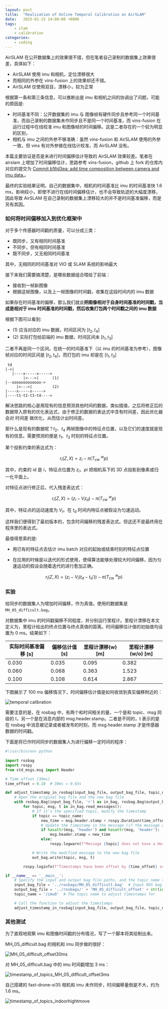 ```yaml
---
layout: post
title:  "Realization of Online Temporal Calibration on AirSLAM" 
date:   2025-01-15 14:00:00 +0800
tags: 
    - slam
    - calibration
categories:
    - coding 
---
```



AirSLAM 在公开数据集上的效果很不错，但在笔者自己录制的数据集上效果很差，具体如下：

- AirSLAM 使用 imu 和相机，定位漂移很大
- 而相同的外参在 vins-fusion 上的效果却还不错。
- AirSLAM 仅使用双目，漂移小，较为正常

根据第一条和第三条信息，可以推断出是 imu 和相机之间的协调出了问题，可能的原因是: 

- 时间基准不同：公开数据集的 imu 与 图像帧有硬件同步且参考同一个时间基准，而自己录制的数据集未作同步且不是同一个时间基准，而 vins-fusion 在运行过程中在线校准 imu 和图像帧的时间偏移。这是二者存在的一个较为明显的区别，
- 相机与 imu 之间的外参不够准确：虽然 vins-fusion 和 AirSLAM 使用的外参一致，但 vins 有对外参做在线估计校准，而 AirSLAM 没有。

本篇主要验证是否是未进行时间偏移估计导致的 AirSLAM 效果较差。笔者在 airslam 上增加了时间偏移估计，思路参考 vins-fusion，github 上 fork 的仓库内对应的提交为 
[Commit b16d3ea: add time composition between camera and imu data.](https://github.com/sair-lab/AirSLAM/commit/b16d3eac07ceb580c26b62f7f392e20f4d80b24d)。

最终的实验结果证明，自己的数据集中，相机的时间基准比 imu 的时间基准快 1.6 ms，影响较小，即使不进行在线时间偏移估计，也不会导致轨迹的大幅度漂移，因此导致 AirSLAM 在自己录制的数据集上漂移较大的并不是时间基准偏移，而是另有其因。

### 如何将时间偏移加入到优化框架中

对于多个传感器时间戳的质量，可以分成三类：
- 既同步，又有相同时间基准
- 不同步，但有相同时间基准
- 既不同步，又无相同时间基准

其中，无相同的时间基准对 VIO 或 SLAM 系统的影响最大

接下来我们需要搞清楚，是哪些数据组合喂给了前端：

- 接收到一帧新图像
- 根据这帧图像，以及上一帧图像的时间戳，收集在这段时间内的 imu 数据

如果存在时间基准的偏移，那么我们就会**把图像相对于自身时间基准的时间戳，当成是相对于 imu 时间基准的时间戳，然后收集打包两个时间戳之间的 imu 数据**

根据下图可以看到: 

- (1) 应当对应的 imu 数据，时间区间为 $[t_2, t_4]$
- (2) 实际打包给前端的 imu 数据，时间区间未 $[t_1, t_3]$

二者不再是同一个区间。在统一的时间基准下（以 imu 的时间基准为参考），图像帧对应的时间区间是 $[t_2, t_4]$，而打包的 imu 却是在 $[t_1, t_3]$

```
 td
|->|
   |----x-----x----->
        |<--->|      (1)
|--ooooooooooooo->
     |<--->|         (2) 
|----x-----x----->
|----t1-t2-t3-t4---->
```

解决思路的核心是用现有的信息预测其他时间的数据，类似插值，之后将修正后的数据带入原有的优化表达式，由于修正的数据的表达式中含有时间差，因此优化器会对 时间差 做优化，从而估计出时间差。

那什么是现有的数据呢？$t_2$、$t_4$ 两帧图像中的特征点位置，以及它们的速度就是现有的信息。需要预测的便是 $t_1$、$t_3$ 时刻的特征点位置。

某个投影约束的表达式为：

$$
r_i(Z,X) = z_i - \pi(T_{cw}\ ^wp)
$$

其中，约束的 id 是 $i$，特征点位置为 $z_i$，$pi$ 把相机系下的 3D 点投影到像素或归一化平面上。

对特征点进行修正后，代入残差表达式：

$$
r_i(Z,X) = (z_i - V_i t_d ) - \pi(T_{cw}\ ^wp)
$$

其中，特征点的运动速度为 $V_i$。在 $t_d$ 时间内特征点被假设为匀速运动。

这样我们便得到了最初版本的，包含时间偏移的残差表达式。但这还不是最终用在程序里的表达式。

最值得思索的是:

- 用已有的特征点去估计 imu batch 对应的起始或结束时刻的特征点位置

- 在应用的时候是以迭代的形式使用，使得算法能够处理较大时间偏移，因为匀速运动的假设会随着迭代的进行愈加正确。


$$
r_i(Z,X) = (z_i - V_i (t_d - t_d') ) - \pi(T_{cw}\ ^wp)
$$

### 实验

给同步的数据集人为增加时间偏移，作为真值。使用的数据集是 `MH_05_difficult.bag`。

对数据集中 imu 的时间戳偏移不同程度，并分别运行里程计。里程计漂移在本文定义为，里程计给出的终点位置与终点真值的距离。时间偏移估计值的初始值均设置为 0 ms。结果如下：

|实际时间基准偏移 [s]|偏移估计值 [s]|里程计漂移(w) [m]|里程计漂移(w/o) [m]|
|-|-|-|-|
|0.030|0.035|0.095|0.382|
|0.060|0.068|0.363|1.523|
|0.100|0.108|0.614|2.867|

下图展示了 100 ms 偏移情况下，时间偏移估计值是如何收敛到真实偏移附近的：

![temporal calibration](/assets/2025-01-15-temporal-online-calibration-exp/temporal_calibration.png)


需要注意的是，在 rosbag 中，有两个和时间相关的量，一个是和 topic、msg 同级的 t，另一个是在消息内部的 msg.header.stamp。二者是不同的，t 表示的是在 rosbag 中消息被记录或者被发布的时刻，而 msg.header.stamp 才是传感器数据的时间戳。

下面是将已作时间同步的数据集人为进行偏移一定时间的程序：

```python
#!/usr/bin/env python          
                               
import rosbag                  
import rospy
from std_msgs.msg import Header

# Time offset (30ms)
time_offset = 0.10  # 30ms = 0.03s

def adjust_timestamp_in_rosbag(input_bag_file, output_bag_file, topic_name):
    # Open the original bag file and the new bag file
    with rosbag.Bag(input_bag_file, 'r') as in_bag, rosbag.Bag(output_bag_file, 'w') as out_bag:
        for topic, msg, t in in_bag.read_messages():
            # If it's the specified topic, modify the timestamp
            if topic == topic_name:         
                new_time = msg.header.stamp + rospy.Duration(time_offset)
                # Update the timestamp in the message (if the message contains a Header)
                if hasattr(msg, 'header') and hasattr(msg, 'header'):
                    msg.header.stamp = new_time     
                else:
                    rospy.logwarn(f"Message {topic} does not have a Header, skipping timestamp adjustment")

            # Write the modified message to the new bag file
            out_bag.write(topic, msg, t)    

        rospy.loginfo(f"Timestamps have been offset by {time_offset} seconds. Output file: {output_bag_file}")

if __name__ == '__main__':
    # Specify the input and output bag file paths, and the topic name to adjust
    input_bag_file = '../rosbags/MH_05_difficult.bag'  # Input ROS bag file
    output_bag_file = '../rosbags/' + 'MH_05_difficult_offset' + str(int(time_offset*1000)) + "ms.bag" # Output ROS bag file
    topic_name = '/imu0'  # The topic name to adjust timestamps for

    # Call the function to adjust the timestamps
    adjust_timestamp_in_rosbag(input_bag_file, output_bag_file, topic_name)
```

### 其他测试

为了直观地观察 imu 和图像时间戳的分布情况，写了一个脚本将其绘制出来。

MH_05_difficult.bag 的相机和 imu 同步做的很好：

![MH_05_difficult_offset30ms](/assets/2025-01-15-temporal-online-calibration-exp/timestamp_of_topics_MH_05_difficult.png)

对 MH_05_difficult.bag 中的 imu 时间戳增加 3 ms：

![timestamp_of_topics_MH_05_difficult_offset3ms](/assets/2025-01-15-temporal-online-calibration-exp/timestamp_of_topics_MH_05_difficult_offset3ms.png)

自己搭建的 fast-drone-xi35 相机和 imu 未作同步，时间偏移量倒是不大，约为 1.6 ms。

![timestamp_of_topics_indoorhightmove](/assets/2025-01-15-temporal-online-calibration-exp/timestamp_of_topics_indoorhightmove.png)


